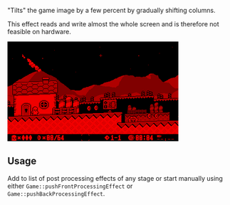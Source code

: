 "Tilts" the game image by a few percent by gradually shifting columns.

This effect reads and write almost the whole screen and is therefore not feasible on hardware. 

![](https://raw.githubusercontent.com/VUEngine/VUEngine-Plugins/master/postProcessing/Tilt/preview.png)

Usage
-----

Add to list of post processing effects of any stage or start manually using either `Game::pushFrontProcessingEffect` or `Game::pushBackProcessingEffect`. 
